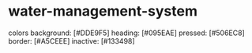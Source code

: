 # water-management-system

colors
background: [#DDE9F5]
heading: [#095EAE]
pressed: [#506EC8]
border: [#A5CEEE]
inactive: [#133498]


